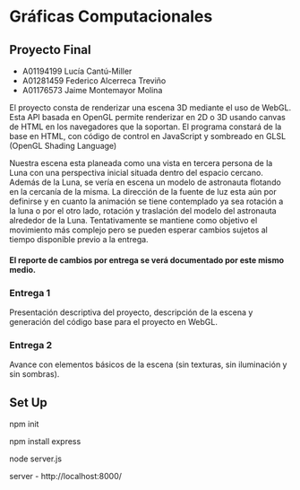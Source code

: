 # Gráficas Computacionales

<h2>
    Proyecto Final
</h2>

<ul>
    <li>
        A01194199 Lucía Cantú-Miller
    </li>
    <li>
        A01281459 Federico Alcerreca Treviño
    </li>
    <li>
        A01176573 Jaime Montemayor Molina
    </li>
</ul>
<p>
    El proyecto consta de renderizar una escena 3D mediante el uso de WebGL.
    Esta API basada en OpenGL permite renderizar en 2D o 3D usando canvas de HTML en los navegadores que la soportan.
    El programa constará de la base en HTML, con código de control en JavaScript y sombreado en GLSL (OpenGL Shading Language)
<p>
<p>
    Nuestra escena esta planeada como una vista en tercera persona de la Luna con una perspectiva inicial situada dentro del espacio cercano.
    Además de la Luna, se vería en escena un modelo de astronauta flotando en la cercanía de la misma.
    La dirección de la fuente de luz esta aún por definirse y en cuanto la animación se tiene contemplado ya sea rotación a la luna o 
    por el otro lado, rotación y traslación del modelo del astronauta alrededor de la Luna.
    Tentativamente se mantiene como objetivo el movimiento más complejo pero se pueden esperar cambios sujetos al tiempo disponible previo a la entrega.
</p>
<h4>
    El reporte de cambios por entrega se verá documentado por este mismo medio.
</h4>

<h3>
    Entrega 1
</h3>
<p>
    Presentación descriptiva del proyecto, descripción de la escena y generación del código base para el proyecto en WebGL.
</p>

<h3>
    Entrega 2
</h3>
<p>
    Avance con elementos básicos de la escena (sin texturas, sin iluminación y sin sombras).
</p>


<h2>
    Set Up
</h2>
<p>
    npm init
</p>
<p>
    npm install express
</p>
<p>
    node server.js
</p>
<p>
    server - http://localhost:8000/
</p>

